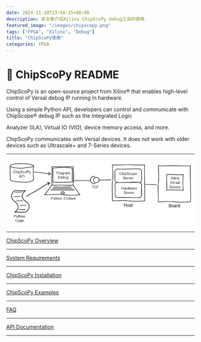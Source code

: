 ```yaml
---
date: 2024-11-20T23:54:15+08:00
description: 本文章介绍Xilinx ChipScoPy debug工具的使用.
featured_image: "/images/chipscopy.png"
tags: ["FPGA", "Xilinx", "Debug"]
title: "ChipScoPy使用"
categories: FPGA
---
```

# 🐍 ChipScoPy README

ChipScoPy is an open-source project from Xilinx® that enables high-level control of Versal debug IP running in hardware.

Using a simple Python API, developers can control and communicate with ChipScope® debug IP such as the Integrated Logic

Analyzer (ILA), Virtual IO (VIO), device memory access, and more.

ChipScoPy communicates with Versal devices. It does not work with older devices such as Ultrascale+ and 7-Series devices.

---

![](https://raw.githubusercontent.com/Xilinx/chipscopy/master/docs/images/chipscopy_overview.png)

---

[ChipScoPy Overview](https://xilinx.github.io/chipscopy/2023.1/overview.html)

---

[System Requirements](https://xilinx.github.io/chipscopy/2023.1/system_requirements.html)

---

[ChipScoPy Installation](https://xilinx.github.io/chipscopy/2023.1/chipscopy_installation.html)

---

[ChipScoPy Examples](https://github.com/Xilinx/chipscopy/tree/master/chipscopy/examples)

---

[FAQ](https://github.com/Xilinx/chipscopy/blob/master/FAQ.md)

---

[API Documentation](https://xilinx.github.io/chipscopy/)

---
